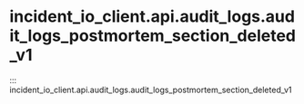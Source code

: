 # incident_io_client.api.audit_logs.audit_logs_postmortem_section_deleted_v1

::: incident_io_client.api.audit_logs.audit_logs_postmortem_section_deleted_v1
